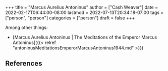 +++
title = "Marcus Aurelius Antoninus"
author = ["Cash Weaver"]
date = 2022-02-17T06:44:00-08:00
lastmod = 2022-07-13T20:34:18-07:00
tags = ["person", "person"]
categories = ["person"]
draft = false
+++

Among other things:

-   [Marcus Aurelius Antoninus | The Meditations of the Emperor Marcus Antoninus]({{< relref "antoninusMeditationsEmperorMarcusAntoninus1944.md" >}})

## References

<style>.csl-entry{text-indent: -1.5em; margin-left: 1.5em;}</style><div class="csl-bib-body">
</div>
